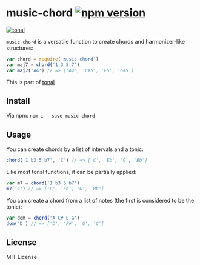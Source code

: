 # music-chord [![npm version](https://img.shields.io/npm/v/music-chord.svg)](https://www.npmjs.com/package/music-chord)

[![tonal](https://img.shields.io/badge/tonal-music--gamut-yellow.svg)](https://www.npmjs.com/package/tonal)

`music-chord` is a versatile function to create chords and harmonizer-like structures:

```js
var chord = require('music-chord')
var maj7 = chord('1 3 5 7')
var maj7('A4') // => ['A4', 'C#5', 'E5', 'G#5']
```

This is part of [tonal](https://www.npmjs.com/package/tonal)

## Install

Via npm: `npm i --save music-chord`

## Usage

You can create chords by a list of intervals and a tonic:

```js
chord('1 b3 5 b7', 'C') // => ['C', 'Eb', 'G', 'Bb']
```

Like most tonal functions, it can be partially applied:

```js
var m7 = chord('1 b3 5 b7')
m7('C') // => ['C', 'Eb', 'G', 'Bb']
```

You can create a chord from a list of notes (the first is considered to be the tonic):

```js
var dom = chord('A C# E G')
dom('D') // => ['D', 'F#', 'G', 'C']
```

## License

MIT License
